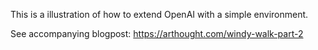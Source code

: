 This is a illustration of how to extend OpenAI with a simple environment.


See accompanying blogpost: https://arthought.com/windy-walk-part-2
